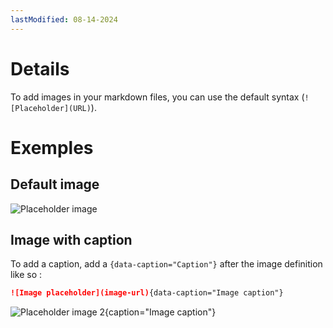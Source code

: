```yaml
---
lastModified: 08-14-2024
---
```


# Details

To add images in your markdown files, you can use the default syntax (`![Placeholder](URL)`).

# Exemples

## Default image

![Placeholder image](https://images.unsplash.com/photo-1504805572947-34fad45aed93?q=80&w=2607&auto=format&fit=crop&ixlib=rb-4.0.3&ixid=M3wxMjA3fDB8MHxwaG90by1wYWdlfHx8fGVufDB8fHx8fA%3D%3D)

## Image with caption

To add a caption, add a `{data-caption="Caption"}` after the image definition like so :

```md
![Image placeholder](image-url){data-caption="Image caption"}
```

![Placeholder image 2](https://www.typingpal.com/images/4/6/7/5/0/467507309f6ea1f87f162cc04938f19dd7c7e999-lorem-ipsum.png){caption="Image caption"}
